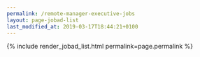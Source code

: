 ```yaml
---
permalink: /remote-manager-executive-jobs
layout: page-jobad-list
last_modified_at: 2019-03-17T18:44:21+0100
---
```

{% include render_jobad_list.html permalink=page.permalink %}

